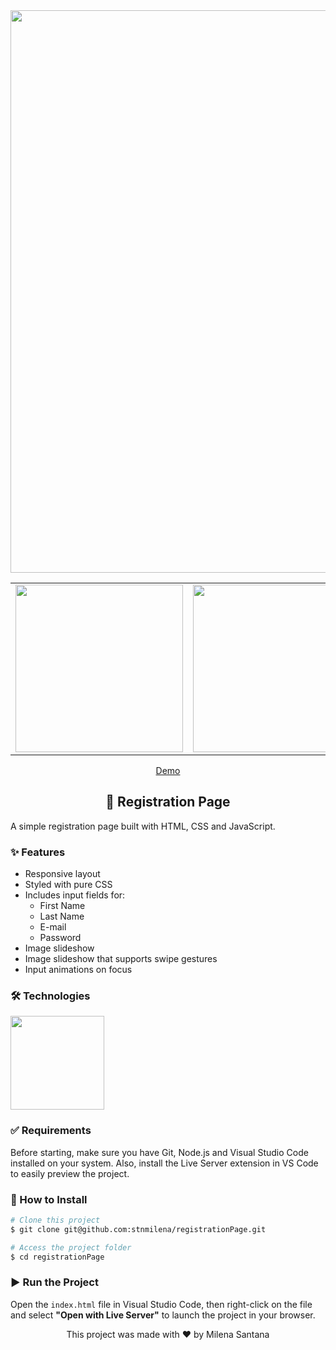 <div align="center">
  <img src="https://github.com/stnmilena/registrationPage/blob/master/assets/registration-page-screenshot.png?raw=true" width="900"/>

 <table>
  <tr>
    <td><img src="https://github.com/stnmilena/registrationPage/blob/master/assets/registration-page-mobile-1.png?raw=true" width="268"/></td>
    <td><img src="https://github.com/stnmilena/registrationPage/blob/master/assets/registration-page-mobile-2.png?raw=true" width="268"/></td>
    <td><img src="https://github.com/stnmilena/registrationPage/blob/master/assets/registration-page-mobile-3.png?raw=true" width="268"/></td>
  </tr>
</table>
  
<a href="https://stnmilena.github.io/registrationPage/">Demo</a>
  
  <h2>📝 Registration Page</h2>
</div>

<p>A simple registration page built with HTML, CSS and JavaScript.</p>

<h3>✨ Features</h3>

<ul>
  <li>Responsive layout</li>
  <li>Styled with pure CSS</li>
  <li>Includes input fields for:
    <ul>
      <li>First Name</li>
      <li>Last Name</li>
      <li>E-mail</li>
      <li>Password</li>
    </ul>
  </li>
  <li>Image slideshow</li>
  <li>Image slideshow that supports swipe gestures</li>
  <li>Input animations on focus</li>
</ul>

<h3>🛠️ Technologies</h3>

<img width="150" src="https://skillicons.dev/icons?i=html,css,javascript,vscode"/>

<h3>✅ Requirements</h3>

<p>Before starting, make sure you have Git, Node.js and Visual Studio Code installed on your system. Also, install the Live Server extension in VS Code to easily preview the project.
</p>

<h3>🚀 How to Install</h3>

```bash
# Clone this project
$ git clone git@github.com:stnmilena/registrationPage.git

# Access the project folder
$ cd registrationPage
```
<h3>▶️ Run the Project</h3>

<p>Open the <code>index.html</code> file in Visual Studio Code, then right-click on the file and select <b>"Open with Live Server"</b> to launch the project in your browser.</p>

<div align="center">
  <span>This project was made with ❤️ by Milena Santana</span>
</div>
